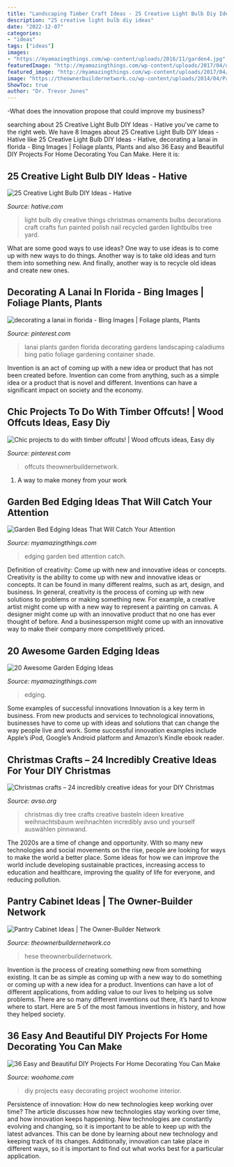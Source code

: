 ```yaml
---
title: "Landscaping Timber Craft Ideas - 25 Creative Light Bulb Diy Ideas"
description: "25 creative light bulb diy ideas"
date: "2022-12-07"
categories:
- "ideas"
tags: ["ideas"]
images:
- "https://myamazingthings.com/wp-content/uploads/2016/11/garden4.jpg"
featuredImage: "http://myamazingthings.com/wp-content/uploads/2017/04/decor10.jpg"
featured_image: "http://myamazingthings.com/wp-content/uploads/2017/04/decor10.jpg"
image: "https://theownerbuildernetwork.co/wp-content/uploads/2014/04/Pantry_Cabinet_Idea_30.jpg"
ShowToc: true
author: "Dr. Trevor Jones"
---
```



-What does the innovation propose that could improve my business?

	

		
searching about 25 Creative Light Bulb DIY Ideas - Hative you've came to the right web. We have 8 Images about 25 Creative Light Bulb DIY Ideas - Hative like 25 Creative Light Bulb DIY Ideas - Hative, decorating a lanai in florida - Bing Images | Foliage plants, Plants and also 36 Easy and Beautiful DIY Projects For Home Decorating You Can Make. Here it is:
		
    
## 25 Creative Light Bulb DIY Ideas - Hative

<img loading=lazy src="http://hative.com/wp-content/uploads/2015/04/light-bulb-ideas/25-creative-light-bulb-diy-ideas.jpg" onerror="this.onerror=null;this.src='https://tse2.mm.bing.net/th?id=OIP.gWM_Q35sIyXxy099CDWbIAHaNB&amp;pid=15.1';" alt="25 Creative Light Bulb DIY Ideas - Hative">

_Source: hative.com_

>light bulb diy creative things christmas ornaments bulbs decorations craft crafts fun painted polish nail recycled garden lightbulbs tree yard. 

	

What are some good ways to use ideas?
One way to use ideas is to come up with new ways to do things. Another way is to take old ideas and turn them into something new. And finally, another way is to recycle old ideas and create new ones.

    
## Decorating A Lanai In Florida - Bing Images | Foliage Plants, Plants

<img loading=lazy src="https://i.pinimg.com/736x/ae/d6/3f/aed63fba95c65edf340741cdead52fcc--lanai-ideas-garden-decorations.jpg" onerror="this.onerror=null;this.src='https://tse2.mm.bing.net/th?id=OIP.WlVZfccWGRH2iL-5ElOoLAHaJ4&amp;pid=15.1';" alt="decorating a lanai in florida - Bing Images | Foliage plants, Plants">

_Source: pinterest.com_

>lanai plants garden florida decorating gardens landscaping caladiums bing patio foliage gardening container shade. 

	

Invention is an act of coming up with a new idea or product that has not been created before. Invention can come from anything, such as a simple idea or a product that is novel and different. Inventions can have a significant impact on society and the economy.

    
## Chic Projects To Do With Timber Offcuts! | Wood Offcuts Ideas, Easy Diy

<img loading=lazy src="https://i.pinimg.com/736x/62/b1/62/62b1628f2547985b9b05eddbc76427b3.jpg" onerror="this.onerror=null;this.src='https://tse4.mm.bing.net/th?id=OIP.k6y2JFv_z9RQl_As6yI0bgHaLH&amp;pid=15.1';" alt="Chic projects to do with timber offcuts! | Wood offcuts ideas, Easy diy">

_Source: pinterest.com_

>offcuts theownerbuildernetwork. 

	

1. A way to make money from your work

    
## Garden Bed Edging Ideas That Will Catch Your Attention

<img loading=lazy src="http://myamazingthings.com/wp-content/uploads/2017/04/decor10.jpg" onerror="this.onerror=null;this.src='https://tse1.mm.bing.net/th?id=OIP.7cbfiZV1p367mWG6JDiXgAHaFj&amp;pid=15.1';" alt="Garden Bed Edging Ideas That Will Catch Your Attention">

_Source: myamazingthings.com_

>edging garden bed attention catch. 

	

Definition of creativity: Come up with new and innovative ideas or concepts.
Creativity is the ability to come up with new and innovative ideas or concepts. It can be found in many different realms, such as art, design, and business. In general, creativity is the process of coming up with new solutions to problems or making something new. For example, a creative artist might come up with a new way to represent a painting on canvas. A designer might come up with an innovative product that no one has ever thought of before. And a businessperson might come up with an innovative way to make their company more competitively priced.

    
## 20 Awesome Garden Edging Ideas

<img loading=lazy src="https://myamazingthings.com/wp-content/uploads/2016/11/garden4.jpg" onerror="this.onerror=null;this.src='https://tse3.mm.bing.net/th?id=OIP.EP9unXaFw8Kzo71arMw4_QHaJ4&amp;pid=15.1';" alt="20 Awesome Garden Edging Ideas">

_Source: myamazingthings.com_

>edging. 

	

Some examples of successful innovations
Innovation is a key term in business. From new products and services to technological innovations, businesses have to come up with ideas and solutions that can change the way people live and work. Some successful innovation examples include Apple’s iPod, Google’s Android platform and Amazon’s Kindle ebook reader.

    
## Christmas Crafts – 24 Incredibly Creative Ideas For Your DIY Christmas

<img loading=lazy src="https://www.avso.org/wp-content/uploads/2014/11/christmas-crafts-24-incredibly-creative-ideas-for-your-diy-christmas-tree-1415699323.jpg" onerror="this.onerror=null;this.src='https://tse1.mm.bing.net/th?id=OIP.v7umdDhWEGHTrdFHFMmLCgHaLB&amp;pid=15.1';" alt="Christmas crafts – 24 incredibly creative ideas for your DIY Christmas">

_Source: avso.org_

>christmas diy tree crafts creative basteln ideen kreative weihnachtsbaum weihnachten incredibly avso und yourself auswählen pinnwand. 

	

The 2020s are a time of change and opportunity. With so many new technologies and social movements on the rise, people are looking for ways to make the world a better place. Some ideas for how we can improve the world include developing sustainable practices, increasing access to education and healthcare, improving the quality of life for everyone, and reducing pollution.

    
## Pantry Cabinet Ideas | The Owner-Builder Network

<img loading=lazy src="https://theownerbuildernetwork.co/wp-content/uploads/2014/04/Pantry_Cabinet_Idea_30.jpg" onerror="this.onerror=null;this.src='https://tse1.mm.bing.net/th?id=OIP.zLUbICkSFNTrpmHznuMwOQHaJ5&amp;pid=15.1';" alt="Pantry Cabinet Ideas | The Owner-Builder Network">

_Source: theownerbuildernetwork.co_

>hese theownerbuildernetwork. 

	

Invention is the process of creating something new from something existing. It can be as simple as coming up with a new way to do something or coming up with a new idea for a product. Inventions can have a lot of different applications, from adding value to our lives to helping us solve problems. There are so many different inventions out there, it’s hard to know where to start. Here are 5 of the most famous inventions in history, and how they helped society.

    
## 36 Easy And Beautiful DIY Projects For Home Decorating You Can Make

<img loading=lazy src="http://www.woohome.com/wp-content/uploads/2015/01/DIY-project-for-homedecor-woohome-14.jpg" onerror="this.onerror=null;this.src='https://tse3.mm.bing.net/th?id=OIP._B4-jDxSS3XY0BxJLHy2rQHaKo&amp;pid=15.1';" alt="36 Easy and Beautiful DIY Projects For Home Decorating You Can Make">

_Source: woohome.com_

>diy projects easy decorating project woohome interior. 

	

Persistence of innovation: How do new technologies keep working over time?
The article discusses how new technologies stay working over time, and how innovation keeps happening. New technologies are constantly evolving and changing, so it is important to be able to keep up with the latest advances. This can be done by learning about new technology and keeping track of its changes. Additionally, innovation can take place in different ways, so it is important to find out what works best for a particular application.

